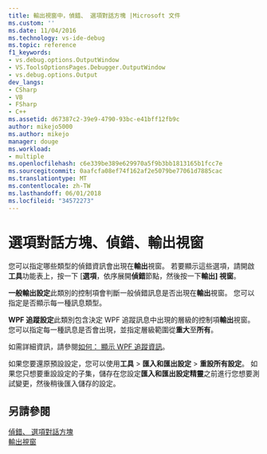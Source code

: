 ```yaml
---
title: 輸出視窗中，偵錯、 選項對話方塊 |Microsoft 文件
ms.custom: ''
ms.date: 11/04/2016
ms.technology: vs-ide-debug
ms.topic: reference
f1_keywords:
- vs.debug.options.OutputWindow
- VS.ToolsOptionsPages.Debugger.OutputWindow
- vs.debug.options.Output
dev_langs:
- CSharp
- VB
- FSharp
- C++
ms.assetid: d67387c2-39e9-4790-93bc-e41bff12fb9c
author: mikejo5000
ms.author: mikejo
manager: douge
ms.workload:
- multiple
ms.openlocfilehash: c6e339be389e629970a5f9b3bb1813165b1fcc7e
ms.sourcegitcommit: 0aafcfa08ef74f162af2e5079be77061d7885cac
ms.translationtype: MT
ms.contentlocale: zh-TW
ms.lasthandoff: 06/01/2018
ms.locfileid: "34572273"
---
```

# <a name="output-window-debugging-options-dialog-box"></a>選項對話方塊、偵錯、輸出視窗
您可以指定哪些類型的偵錯資訊會出現在**輸出**視窗。 若要顯示這些選項，請開啟**工具**功能表上，按一下 [**選項**，依序展開**偵錯**節點，然後按一下**輸出] 視窗**。

**一般輸出設定**此類別的控制項會判斷一般偵錯訊息是否出現在**輸出**視窗。 您可以指定是否顯示每一種訊息類型。  

**WPF 追蹤設定**此類別包含決定 WPF 追蹤訊息中出現的層級的控制項**輸出**視窗。 您可以指定每一種訊息是否會出現，並指定層級範圍從**重大**至**所有**。

如需詳細資訊，請參閱[如何： 顯示 WPF 追蹤資訊](../debugger/how-to-display-wpf-trace-information.md)。

如果您要還原預設設定，您可以使用**工具** > **匯入和匯出設定** > **重設所有設定**。 如果您只想要重設設定的子集，儲存在您設定**匯入和匯出設定精靈**之前進行您想要測試變更，然後稍後匯入儲存的設定。
  
## <a name="see-also"></a>另請參閱
[偵錯、 選項對話方塊](../debugger/debugging-options-dialog-box.md)   
[輸出視窗](../ide/reference/output-window.md)